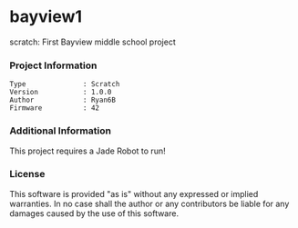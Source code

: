 bayview1
================

scratch: First Bayview middle school project

### Project Information
```
Type              : Scratch
Version           : 1.0.0
Author            : Ryan6B
Firmware          : 42
```

### Additional Information
This project requires a Jade Robot to run!

### License
This software is provided "as is" without any expressed or implied warranties.  In no case shall the author or any contributors be liable for any damages caused by the use of this software.

